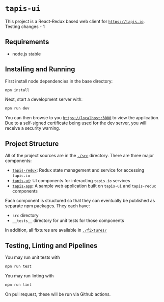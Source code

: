 # `tapis-ui`

This project is a React-Redux based web client for [`https://tapis.io`](https://tapis.io).
Testing changes - 1

## Requirements

- node.js stable

## Installing and Running

First install node dependencies in the base directory:

```bash
npm install
```

Next, start a development server with:

```bash
npm run dev
```

You can then browse to you [`https://localhost:3000`](https://localhost:3000) to view the application.
Due to a self-signed certificate being used for the dev server, you will receive a security warning.

## Project Structure

All of the project sources are in the [`./src`](./src) directory. There are three major components:

- [`tapis-redux`](./src/tapis-redux): Redux state management and service for accessing `tapis.io`
- [`tapis-ui`](./src/tapis-ui): UI components for interacting `tapis.io` services
- [`tapis-app`](./src/tapis-app): A sample web application built on `tapis-ui` and `tapis-redux` components

Each component is structured so that they can eventually be published as separate npm packages. They each have:

- `src` directory
- `__tests__` directory for unit tests for those components

In addition, all fixtures are available in [`./fixtures/`](./fixtures)

## Testing, Linting and Pipelines

You may run unit tests with

```bash
npm run test
```

You may run linting with

```bash
npm run lint
```

On pull request, these will be run via Github actions.

